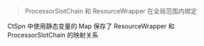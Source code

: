 >  ProcessorSlotChain 和 ResourceWrapper 在全局范围内绑定

CtSpn 中使用静态变量的 Map 保存了 ResourceWrapper 和 ProcessorSlotChain 的映射关系